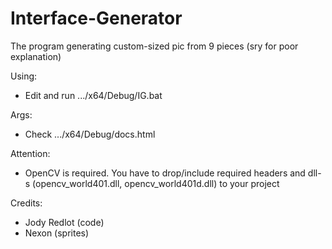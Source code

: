 # Interface-Generator
The program generating custom-sized pic from 9 pieces (sry for poor explanation)

Using:
- Edit and run .../x64/Debug/IG.bat

Args:
- Check .../x64/Debug/docs.html

Attention:
- OpenCV is required. You have to drop/include required headers and dll-s (opencv_world401.dll, opencv_world401d.dll) to your project

Credits:
- Jody Redlot (code)
- Nexon (sprites)
